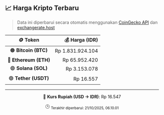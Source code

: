 

<!-- HARGA_KRIPTO -->
## 📈 Harga Kripto Terbaru

> Data ini diperbarui secara otomatis menggunakan [CoinGecko API](https://www.coingecko.com/) dan [exchangerate.host](https://exchangerate.host/)

<div align="center">

| 🪙 Token | 💰 Harga (IDR) |
|:------:|---------------:|
| 🟠 **Bitcoin (BTC)**   | Rp 1.831.924.104 |
| 🔵 **Ethereum (ETH)**  | Rp 65.952.420 |
| 🟣 **Solana (SOL)**    | Rp 3.153.078 |
| 🟢 **Tether (USDT)**   | Rp 16.557 |

---

💱 **Kurs Rupiah (USD → IDR)**: Rp 16.547

🕒 <sub>Terakhir diperbarui: 21/10/2025, 06.10.01</sub>

</div>
<!-- /HARGA_KRIPTO -->